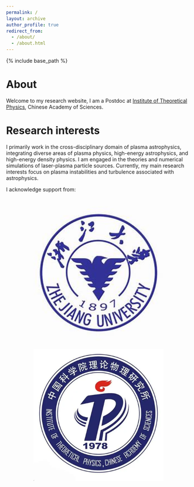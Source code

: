 ```yaml
---
permalink: /
layout: archive
author_profile: true
redirect_from: 
  - /about/
  - /about.html
---
```


{% include base_path %}

About
======
Welcome to my research website, I am a Postdoc at [Institute of Theoretical Physics](http://www.itp.ac.cn/), Chinese Academy of Sciences.

Research interests
=====

I primarily work in the cross-disciplinary domain of plasma astrophysics, integrating diverse areas of plasma physics, high-energy astrophysics, and high-energy density physics. I am engaged in the theories and numerical simulations of laser-plasma particle sources. Currently, my main research interests focus on plasma instabilities and turbulence associated with astrophysics.

I acknowledge support from:
<p align='center'>
<img src='/images/zju.jpg' width='355'>
<img src='/images/ITP.jpg' width='355'>
</p>
